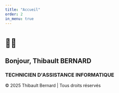 ```yaml
---
title: "Accueil"
order: 2
in_menu: true
---
```

<title>Thibault BERNARD - Technicien Informatique</title>
  <link rel="stylesheet" href="style.css">
</head>
<body>

  <div class="container">
    <h1>👨‍💻</h1>
    <h2>Bonjour, Thibault BERNARD</h2>
    <h3>TECHNICIEN D'ASSISTANCE INFORMATIQUE</h3>
    <footer>
      <p>© 2025 Thibault Bernard | Tous droits réservés</p>
    </footer>
  </div>

</body>
</html> 